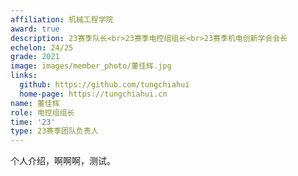 ```yaml
---
affiliation: 机械工程学院
award: true
description: 23赛季队长<br>23赛季电控组组长<br>23赛季机电创新学会会长
echelon: 24/25
grade: 2021
image: images/member_photo/董佳辉.jpg
links:
  github: https://github.com/tungchiahui
  home-page: https://tungchiahui.cn
name: 董佳辉
role: 电控组组长
time: '23'
type: 23赛季团队负责人
---
```


个人介绍，啊啊啊，测试。


